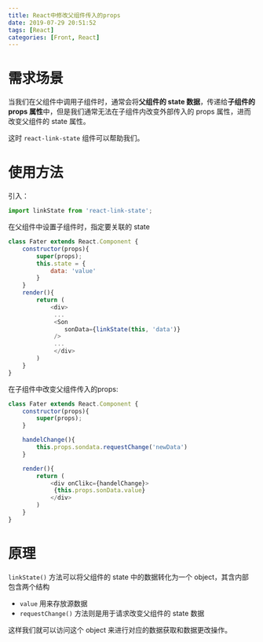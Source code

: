 ```yaml
---
title: React中修改父组件传入的props
date: 2019-07-29 20:51:52
tags: [React]
categories: [Front, React]
---
```

# 需求场景

当我们在父组件中调用子组件时，通常会将**父组件的 state 数据**，传递给**子组件的 props 属性**中，但是我们通常无法在子组件内改变外部传入的 props 属性，进而改变父组件的 state 属性。

这时 `react-link-state` 组件可以帮助我们。

# 使用方法

引入：

```javascript
import linkState from 'react-link-state';

```

在父组件中设置子组件时，指定要关联的 state

```javascript
class Fater extends React.Component {
    constructor(props){
        super(props);
        this.state = {
            data: 'value'
        }
    }
    render(){
        return (
            <div>
             ...
             <Son
                sonData={linkState(this, 'data')}
             />
             ...
             </div>
        )
    }
}

```


在子组件中改变父组件传入的props:

```javascript
class Fater extends React.Component {
    constructor(props){
        super(props);
    }

    handelChange(){
        this.props.sondata.requestChange('newData')
    }

    render(){
        return (
            <div onClikc={handelChange}>
             {this.props.sonData.value}
            </div>
        )
    }
}

```


# 原理

`linkState()` 方法可以将父组件的 state 中的数据转化为一个 object，其含内部包含两个结构

*   `value` 用来存放源数据
*   `requestChange()` 方法则是用于请求改变父组件的 state 数据

这样我们就可以访问这个 object 来进行对应的数据获取和数据更改操作。